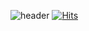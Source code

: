 ![header](https://capsule-render.vercel.app/api?type=wave&color=auto&height=300&section=header&text=Welcome%20to%20youl4567&fontSize=90)
[![Hits](https://hits.seeyoufarm.com/api/count/incr/badge.svg?url=https%3A%2F%2Fgithub.com%2Fgjbae1212%2Fhit-counter)](https://hits.seeyoufarm.com)                    